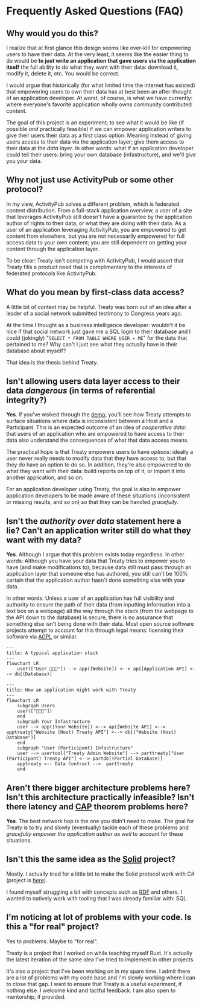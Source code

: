 # Frequently Asked Questions (FAQ)

## Why would you do this?

I realize that at first glance this design seems like over-kill for empowering users to have their data. At the very least, it seems like the easier thing to do would be __to just write an application that gave users via the application itself__ the full ability to do what they want with their data: download it, modify it, delete it, etc. You would be correct.

I would argue that historically (for what limited time the internet has existed) that empowering users to own their data has at best been an after-thought of an application developer. At worst, of course, is what we have currently: where everyone's favorite application wholly owns community contributed content.

The goal of this project is an experiment; to see what it would be like (if possible _and_ practically feasible) if we can empower application writers to give their users their data as a first class option: Meaning instead of giving users access to their data via the application layer; give them access to their data at the _data layer_. In other words: what if an application developer could tell their users: bring your own database (infastructure), and we'll give you your data.

## Why not just use ActivityPub or some other protocol?

In my view, ActivityPub solves a different problem, which is federated content distribution. From a full-stack application overview, a user of a site that leverages ActivityPub still doesn't have a guarantee by the application author of rights to their data, or what they are doing with their data. As a user of an application leveraging ActivityPub, you are empowered to get content from elsewhere, but you are not necessarily empowered for full access data to your own content; you are still dependent on getting your content through the application layer.

To be clear: Treaty isn't competing with ActivityPub, I would assert that Treaty fills a product need that is complimentary to the interests of federated protocols like ActivityPub.

## What do you mean by first-class data access?

A little bit of context may be helpful. Treaty was born out of an idea after a leader of a social network submitted testimony to Congress years ago. 

At the time I thought as a business intelligence developer: wouldn't it be nice if that social network just gave me a SQL login to their database and I could (jokingly) "`SELECT * FROM TABLE WHERE USER = ME`" for the data that pertained to me? Why can't I just see what they actually have in their database about myself?

That idea is the thesis behind Treaty.

## Isn't allowing users data layer access to their data _dangerous_ (in terms of referential integrity?)

__Yes__. If you've walked through the [demo](/treaty/docs/demo.md), you'll see how Treaty attempts to surface situations where data is inconsistent between a Host and a Participant. This is an expected outcome of an idea of _cooperative data_: that users of an application who are empowered to have access to their data also understand the consequences of what that data access means.

The practical hope is that Treaty empowers users to have _options_: ideally a user never really needs to modify data that they have access to; but that they _do_ have an option to do so. In addition, they're also empowered to do what they want with their data: build reports on top of it, or import it into another application, and so on.

For an application developer using Treaty, the goal is also to empower application developers to be made aware of these situations (inconsistent or missing results, and so on) so that they can be handled _gracefully_.

## Isn't the _authority over data_ statement here a lie? Can't an application writer still do what they want with my data?

__Yes__. Although I argue that this problem exists today regardless. In other words: Although you have your data that Treaty tries to empower you to have (and make modifications to); because data still must pass through an application layer that someone else has authored, you still can't be 100% certain that the application author hasn't done something else with your data. 

In other words: Unless a user of an application has full visibility and authority to ensure the path of their data (from inputting information into a text box on a webpage) all the way through the stack (from the webpage to the API down to the database) is secure, there is no assurance that something else isn't being done with their data. Most open source software projects attempt to account for this through legal means: licensing their software via [AGPL](https://www.gnu.org/licenses/agpl-3.0.en.html) or similar.

```mermaid
---
title: A typical application stack
---
flowchart LR
    user(["User 👩🏾‍💻"]) --> app([Website]) <--> api[Application API] <--> db[(Database)]
```

```mermaid
---
title: How an application might work with Treaty
---
flowchart LR
    subgraph Users
    user(["👩🏾‍💻"])
    end 
    subgraph Your Infastructure
    user --> app([Your Website]) <--> api[Website API] <--> apptreaty["Website (Host) Treaty API"] <--> db[("Website (Host) Database")]
    end 
    subgraph "User (Participant) Infastructure"
    user --> usertool["Treaty Admin Website"] --> parttreaty["User (Participant) Treaty API"] <--> partdb[(Partial Database)]
    apptreaty <-- Data Contract -->  parttreaty
    end
```

## Aren't there bigger architecture problems here? Isn't this architecture practically infeasible? Isn't there latency and [CAP](https://en.wikipedia.org/wiki/CAP_theorem) theorem problems here?

__Yes__. The best network hop is the one you didn't need to make. The goal for Treaty is to try and slowly (eventually) tackle each of these problems and _gracefully empower the application author as well_ to account for these situations.

## Isn't this the same idea as the [Solid](https://solidproject.org/) project? 

Mostly. I actually tried for a little bit to make the Solid protocol work with C# (project is [here](https://github.com/dynamoRando/solidproject-dotnet-examples)).

I found myself struggling a bit with concepts such as [RDF](https://www.w3.org/RDF/) and others. I wanted to natively work with tooling that I was already familiar with: SQL.

## I'm noticing at lot of problems with your code. Is this a "for real" project?

Yes to problems. Maybe to "for real".

Treaty is a project that I worked on while teaching myself Rust. It's actually the latest iteration of the same idea I've tried to implement in other projects.

It's also a project that I've been working on in my spare time. I admit there are a lot of problems with my code base and I'm slowly working where I can to close that gap. I want to ensure that Treaty is a useful experiment, if nothing else. I welcome kind and tactful feedback. I am also open to mentorship, if provided.

